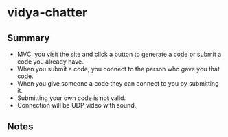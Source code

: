 # vidya-chatter

## Summary

- MVC, you visit the site and click a button to generate a code or submit a code you already have.
- When you submit a code, you connect to the person who gave you that code.
- When you give someone a code they can connect to you by submitting it.
- Submitting your own code is not valid.
- Connection will be UDP video with sound.

## Notes
